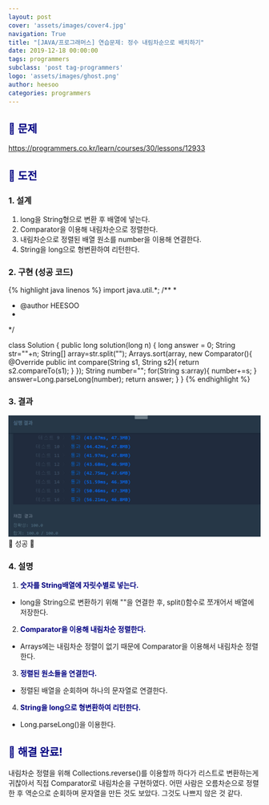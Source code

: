 ```yaml
---
layout: post
cover: 'assets/images/cover4.jpg'
navigation: True
title: "[JAVA/프로그래머스] 연습문제: 정수 내림차순으로 배치하기"
date: 2019-12-18 00:00:00
tags: programmers
subclass: 'post tag-programmers'
logo: 'assets/images/ghost.png'
author: heesoo
categories: programmers
---
```

## <span style="color:navy">👀 문제</span>
<https://programmers.co.kr/learn/courses/30/lessons/12933>

## <span style="color:navy">👊 도전</span>

### 1. 설계
1. long을 String형으로 변환 후 배열에 넣는다.
2. Comparator을 이용해 내림차순으로 정렬한다.
3. 내림차순으로 정렬된 배열 원소를 number을 이용해 연결한다.
4. String을 long으로 형변환하여 리턴한다.

### 2. 구현 (성공 코드)
{% highlight java linenos %}
 import java.util.*;
/**
 *
 * @author HEESOO
 *
 */

 class Solution {
   public long solution(long n) {
       long answer = 0;
       String str=""+n;
       String[] array=str.split("");
       Arrays.sort(array, new Comparator<String>(){
           @Override
           public int compare(String s1, String s2){
               return s2.compareTo(s1);
           }
       });
       String number="";
       for(String s:array){
           number+=s;
       }
       answer=Long.parseLong(number);
       return answer;
   }
 }
 {% endhighlight %}

### 3. 결과
![실행결과](./assets/images/191218_6.PNG)
🤟 성공 🤟

### 4. 설명
1. **<span style="color:navy">숫자를 String배열에 자릿수별로 넣는다.</span>**
- long을 String으로 변환하기 위해 ""을 연결한 후, split()함수로 쪼개어서 배열에 저장한다.
2. **<span style="color:navy">Comparator을 이용해 내림차순 정렬한다.</span>**
- Arrays에는 내림차순 정렬이 없기 때문에 Comparator을 이용해서 내림차순 정렬한다.
3. **<span style="color:navy">정렬된 원소들을 연결한다.</span>**
- 정렬된 배열을 순회하며 하나의 문자열로 연결한다.
4. **<span style="color:navy">String을 long으로 형변환하여 리턴한다.</span>**
- Long.parseLong()을 이용한다.

## <span style="color:navy">👏 해결 완료!</span>
내림차순 정렬을 위해 Collections.reverse()를 이용할까 하다가 리스트로 변환하는게 귀찮아서 직접 Comparator로 내림차순을 구현하였다. 어떤 사람은 오름차순으로 정렬한 후 역순으로 순회하며 문자열을 만든 것도 보았다. 그것도 나쁘지 않은 것 같다.
